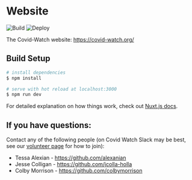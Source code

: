 # Website

![Build](https://github.com/covid19risk/website/workflows/Build/badge.svg)
![Deploy](https://github.com/covid19risk/website/workflows/Deploy/badge.svg)

The Covid-Watch website: https://covid-watch.org/

## Build Setup

```bash
# install dependencies
$ npm install

# serve with hot reload at localhost:3000
$ npm run dev
```

For detailed explanation on how things work, check out [Nuxt.js docs](https://nuxtjs.org).

## If you have questions:

Contact any of the following people (on Covid Watch Slack may be best, see our [volunteer page](https://www.covid-watch.org/join) for how to join):

- Tessa Alexian - https://github.com/alexanian
- Jesse Colligan - https://github.com/jcolla-holla
- Colby Morrison - https://github.com/colbymorrison
